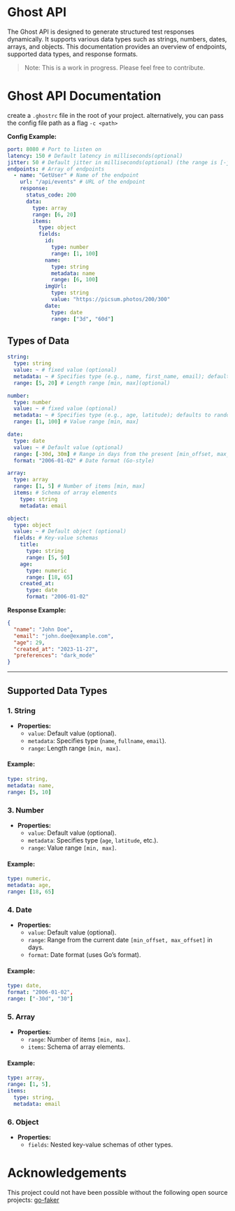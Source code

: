 # Ghost API

The Ghost API is designed to generate structured test responses dynamically. It supports various data types such as strings, numbers, dates, arrays, and objects. This documentation provides an overview of endpoints, supported data types, and response formats.

> Note: This is a work in progress. Please feel free to contribute.

# Ghost API Documentation

create a `.ghostrc` file in the root of your project.
alternatively, you can pass the config file path as a flag `-c <path>`

**Config Example:**

```yaml
port: 8080 # Port to listen on
latency: 150 # Default latency in milliseconds(optional)
jitter: 50 # Default jitter in milliseconds(optional) (the range is [-jitter, +jitter])
endpoints: # Array of endpoints
  - name: "GetUser" # Name of the endpoint
    url: "/api/events" # URL of the endpoint
    response:
      status_code: 200
      data:
        type: array
        range: [6, 20]
        items:
          type: object
          fields:
            id:
              type: number
              range: [1, 100]
            name:
              type: string
              metadata: name
              range: [6, 100]
            imgUrl:
              type: string
              value: "https://picsum.photos/200/300"
            date:
              type: date
              range: ["3d", "60d"]
```

## Types of Data

```yaml
string:
  type: string
  value: ~ # fixed value (optional)
  metadata: ~ # Specifies type (e.g., name, first_name, email); defaults to lorem ipsum
  range: [5, 20] # Length range [min, max](optional)

number:
  type: number
  value: ~ # fixed value (optional)
  metadata: ~ # Specifies type (e.g., age, latitude); defaults to random value
  range: [1, 100] # Value range [min, max]

date:
  type: date
  value: ~ # Default value (optional)
  range: [-30d, 30m] # Range in days from the present [min_offset, max_offset]
  format: "2006-01-02" # Date format (Go-style)

array:
  type: array
  range: [1, 5] # Number of items [min, max]
  items: # Schema of array elements
    type: string
    metadata: email

object:
  type: object
  value: ~ # Default object (optional)
  fields: # Key-value schemas
    title:
      type: string
      range: [5, 50]
    age:
      type: numeric
      range: [18, 65]
    created_at:
      type: date
      format: "2006-01-02"
```

**Response Example:**

```json
{
  "name": "John Doe",
  "email": "john.doe@example.com",
  "age": 29,
  "created_at": "2023-11-27",
  "preferences": "dark_mode"
}
```

---

## **Supported Data Types**

### **1. String**

- **Properties:**
  - `value`: Default value (optional).
  - `metadata`: Specifies type (`name`, `fullname`, `email`).
  - `range`: Length range `[min, max]`.

#### Example:

```yaml
type: string,
metadata: name,
range: [5, 10]
```

### **3. Number**

- **Properties:**
  - `value`: Default value (optional).
  - `metadata`: Specifies type (`age`, `latitude`, etc.).
  - `range`: Value range `[min, max]`.

#### Example:

```yaml
type: numeric,
metadata: age,
range: [18, 65]
```

### **4. Date**

- **Properties:**
  - `value`: Default value (optional).
  - `range`: Range from the current date `[min_offset, max_offset]` in days.
  - `format`: Date format (uses Go’s format).

#### Example:

```yaml
type: date,
format: "2006-01-02",
range: ["-30d", "30"]
```

### **5. Array**

- **Properties:**
  - `range`: Number of items `[min, max]`.
  - `items`: Schema of array elements.

#### Example:

```yaml
type: array,
range: [1, 5],
items:
  type: string,
  metadata: email
```

### **6. Object**

- **Properties:**
  - `fields`: Nested key-value schemas of other types.

# Acknowledgements

This project could not have been possible without the following open source projects:
[go-faker](github.com/go-faker/faker/)
